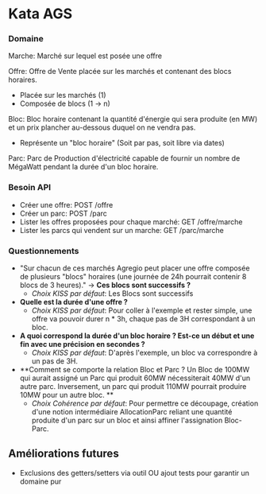# Kata AGS

### Domaine

Marche: Marché sur lequel est posée une offre

Offre: Offre de Vente placée sur les marchés et contenant des blocs horaires.

- Placée sur les marchés (1)
- Composée de blocs (1 -> n)

Bloc: Bloc horaire contenant la quantité d'énergie qui sera produite (en MW) et un prix plancher au-dessous duquel on ne
vendra pas.

- Représente un "bloc horaire" (Soit par pas, soit libre via dates)

Parc: Parc de Production d'électricité capable de fournir un nombre de MégaWatt pendant la durée d'un bloc horaire.

### Besoin API

- Créer une offre: POST /offre
- Créer un parc: POST /parc
- Lister les offres proposées pour chaque marché: GET /offre/marche
- Lister les parcs qui vendent sur un marche: GET /parc/marche

### Questionnements

- "Sur chacun de ces marchés Agregio peut placer une offre composée de plusieurs "blocs" horaires (une journée de 24h
  pourrait contenir 8 blocs de 3 heures)." -> **Ces blocs sont successifs ?**
    - *Choix KISS par défaut*: Les Blocs sont successifs
- **Quelle est la durée d'une offre ?**
    - *Choix KISS par défaut*: Pour coller à l'exemple et rester simple, une offre va pouvoir durer n * 3h, chaque pas
      de 3H correspondant à un bloc.
- **A quoi correspond la durée d'un bloc horaire ? Est-ce un début et une fin avec une précision en secondes ?**
    - *Choix KISS par défaut*: D'après l'exemple, un bloc va correspondre à un pas de 3H.
- **Comment se comporte la relation Bloc et Parc ? Un Bloc de 100MW qui aurait assigné un Parc qui produit 60MW
  nécessiterait 40MW d'un autre parc. Inversement, un parc qui produit 110MW pourrait produire 10MW pour un autre bloc.
  **
    - *Choix Cohérence par défaut*: Pour permettre ce découpage, création d'une notion intermédiaire AllocationParc
      reliant une quantité produite d'un parc sur un bloc et ainsi affiner l'assignation Bloc-Parc.

## Améliorations futures

- Exclusions des getters/setters via outil OU ajout tests pour garantir un domaine pur